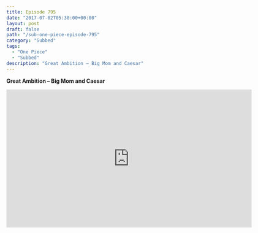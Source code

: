 ```yaml
---
title: Episode 795
date: "2017-07-02T05:30:00+00:00"
layout: post
draft: false
path: "/sub-one-piece-episode-795"
category: "Subbed"
tags:
  - "One Piece"
  - "Subbed"
description: "Great Ambition – Big Mom and Caesar"
---
```


**Great Ambition – Big Mom and Caesar**

<iframe width="640" height="360" src="https://www.rapidvideo.com/e/G6FRPH0C6D" frameborder="0" marginwidth=0 marginheight=0 scrolling=no allowfullscreen></iframe>

